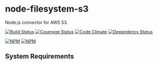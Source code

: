 node-filesystem-s3
===========

Node.js connector for AWS S3.

[![Build Status](https://secure.travis-ci.org/exabugs/node-wakame.png?branch=master)](http://travis-ci.org/exabugs/node-filesystem-s3)
[![Coverage Status](https://coveralls.io/repos/exabugs/node-wakame/badge.png?branch=master)](https://coveralls.io/r/exabugs/node-filesystem-s3?branch=master)
[![Code Climate](https://codeclimate.com/github/exabugs/node-wakame.png)](https://codeclimate.com/github/exabugs/node-filesystem-s3)
[![Dependency Status](https://david-dm.org/exabugs/node-filesystem-s3.png)](https://david-dm.org/exabugs/node-filesystem-s3)

[![NPM](https://nodei.co/npm/node-filesystem-s3.png?stars&downloads)](https://nodei.co/npm/node-filesystem-s3/) [![NPM](https://nodei.co/npm-dl/node-filesystem-s3.png)](https://nodei.co/npm/node-filesystem-s3/)

System Requirements
-----


